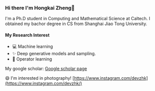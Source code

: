 ### Hi there I'm Hongkai Zheng👋

I'm a Ph.D student in Computing and Mathematical Science at Caltech. I obtained my bachor degree in CS from Shanghai Jiao Tong University.  

#### My Research Interest
- 💻 Machine learning
- ✨ Deep generative models and sampling. 
- 🔭 Operator learning

My google scholar: [Google scholar page](https://scholar.google.com/citations?user=lUDEZQMAAAAJ&hl=en)


😄 I'm interested in photography! [https://www.instagram.com/devzhk](https://www.instagram.com/devzhk/)

<!--
**devzhk/devzhk** is a ✨ _special_ ✨ repository because its `README.md` (this file) appears on your GitHub profile.

Here are some ideas to get you started:

- 💬 Ask me about ...
- 📫 How to reach me: hzzheng@caltech.edu
-  Pronouns: ...
- ⚡ Fun fact: ...
-->
